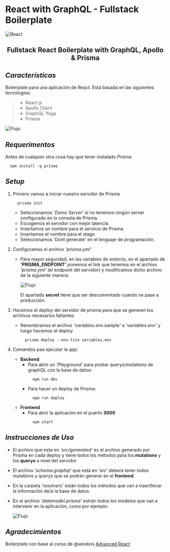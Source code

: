 # React with GraphQL - Fullstack Boilerplate

![React](https://i.ibb.co/NsdnYFv/Recurso-2.png)

<h2 align='center'>Fullstack React Boilerplate with GraphQL, Apollo & Prisma</h2>

## **_Características_**

Boilerplate para una aplicación de React. Está basada en las siguientes tecnologías:

> - React.js
> - Apollo Client
> - GraphQL Yoga
> - Prisma

![Flujo](https://i.ibb.co/F4YFWX3/Recurso-2.png)

## **_Requerimentos_**

Antes de cualquier otra cosa hay que tener instalado _Prisma_

```
  npm install -g prisma
```

## **_Setup_**

1. Primero vamos a iniciar nuestro servidor de Prisma

   ```
     prisma init
   ```

   - Seleccionamos _'Demo Server'_ si no tenemos ningún server configurado en la consola de Prisma.
   - Escogemos el servidor con mejor latencia.
   - Insertamos un nombre para el servicio de Prisma.
   - Insertamos el nombre para el _stage_.
   - Seleccionamos 'Dont generate' en el lenguaje de programación.

2. Configuramos el archivo _'prisma.yml'_

   - Para mayor seguridad, en las variables de entorno, en el apartado de **'PRISMA_ENDPOINT'** ponemos el link que tenemos en el archivo _'prisma.yml'_ (el endpoint del servidor) y modificamos dicho archivo de la siguiente manera:

     ![Flujo](https://i.ibb.co/Q9Sy8W1/asda.png)

     El apartado **secret** tiene que ser descomentado cuando se pase a producción.

3. Hacemos el _deploy_ del servidor de prisma para que se generen los archivos necesarios faltantes

   - Renombramos el archivo _'variables.env.sample'_ a _'variables.env'_ y luego hacemos el deploy
     ```
       prisma deploy --env-file variables.env
     ```

4. Comandos paa ejecutar la app:
   - **Backend**
     - Para abrir un _'Playground'_ para probar querys/mutations de graphQL con la base de datos:
       ```
         npm run dev
       ```
     - Para hacer un deploy de Prisma:
       ```
         npm run deploy
       ```
   - **Frontend**
     - Para abrir la aplicación en el puerto **3000**
       ```
         npm start
       ```

## **_Instrucciones de Uso_**

- El archivo que esta en _'src/generated'_ es el archivo generado por Prisma en cada deploy y tiene todos los métodos para los **mutations** y los **querys** a nivel del servidor.
- El archivo _'schema.graphql'_ que está en _'src'_ deberá tener todos mutations y querys que se podrán generar en el **frontend**.
- En la carpeta _'resolvers'_ están todos los métodos que van a traer/llevar la información de/a la base de datos.
- En el archivo _'datamodel.prisma'_ estrán todos los modelos que van a intervenir en la aplicación, como por ejemplo:

  ![Flujo](https://i.ibb.co/8xZbMhC/asdasdasdasd.png)

## **_Agradecimientos_**

Boilerplate con base al curso de @wesbos [Advanced React](https://advancedreact.com/)
